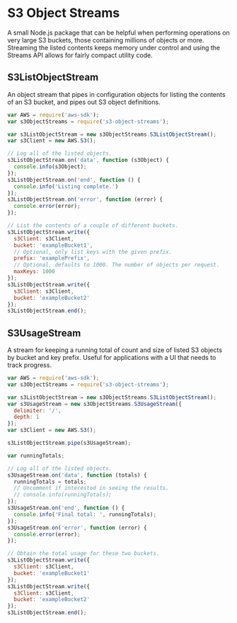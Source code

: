# S3 Object Streams

A small Node.js package that can be helpful when performing operations on very
large S3 buckets, those containing millions of objects or more. Streaming the
listed contents keeps memory under control and using the Streams API allows for
fairly compact utility code.

## S3ListObjectStream

An object stream that pipes in configuration objects for listing the contents of
an S3 bucket, and pipes out S3 object definitions.

```js
var AWS = require('aws-sdk');
var s3ObjectStreams = require('s3-object-streams');

var s3ListObjectStream = new s3ObjectStreams.S3ListObjectStream();
var s3Client = new AWS.S3();

// Log all of the listed objects.
s3ListObjectStream.on('data', function (s3Object) {
  console.info(s3Object);
});
s3ListObjectStream.on('end', function () {
  console.info('Listing complete.')
});
s3ListObjectStream.on('error', function (error) {
  console.error(error);
});

// List the contents of a couple of different buckets.
s3ListObjectStream.write({
  s3Client: s3Client,
  bucket: 'exampleBucket1',
  // Optional, only list keys with the given prefix.
  prefix: 'examplePrefix',
  // Optional, defaults to 1000. The number of objects per request.
  maxKeys: 1000
});
s3ListObjectStream.write({
  s3Client: s3Client,
  bucket: 'exampleBucket2'
});
s3ListObjectStream.end();
```

## S3UsageStream

A stream for keeping a running total of count and size of listed S3 objects by
bucket and key prefix. Useful for applications with a UI that needs to track
progress.

```js
var AWS = require('aws-sdk');
var s3ObjectStreams = require('s3-object-streams');

var s3ListObjectStream = new s3ObjectStreams.S3ListObjectStream();
var s3UsageStream = new s3ObjectStreams.S3UsageStream({
  delimiter: '/',
  depth: 1
});
var s3Client = new AWS.S3();

s3ListObjectStream.pipe(s3UsageStream);

var runningTotals;

// Log all of the listed objects.
s3UsageStream.on('data', function (totals) {
  runningTotals = totals;
  // Uncomment if interested in seeing the results.
  // console.info(runningTotals);
});
s3UsageStream.on('end', function () {
  console.info('Final total: ', runningTotals);
});
s3UsageStream.on('error', function (error) {
  console.error(error);
});

// Obtain the total usage for these two buckets.
s3ListObjectStream.write({
  s3Client: s3Client,
  bucket: 'exampleBucket1'
});
s3ListObjectStream.write({
  s3Client: s3Client,
  bucket: 'exampleBucket2'
});
s3ListObjectStream.end();
```

